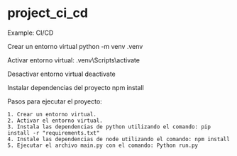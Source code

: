 # project_ci_cd
Example: CI/CD

Crear un entorno virtual
    python -m venv .venv

Activar entorno virtual:
    .venv\Scripts\activate

Desactivar entorno virtual
    deactivate

Instalar dependencias del proyecto
    npm install


Pasos para ejecutar el proyecto:

    1. Crear un entorno virtual.
    2. Activar el entorno virtual.
    3. Instala las dependencias de python utilizando el comando: pip install -r "requirements.txt"
    4. Instale las dependencias de node utilizando el comando: npm install
    5. Ejecutar el archivo main.py con el comando: Python run.py